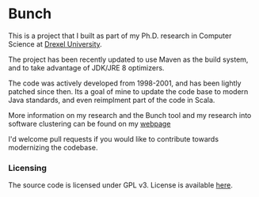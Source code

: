 # Bunch

This is a project that I built as part of my Ph.D. research in Computer Science at [Drexel University](http://drexel.edu/cci/). 

The project has been recently updated to use Maven as the build system, and to take advantage of JDK/JRE 8 optimizers.

The code was actively developed from 1998-2001, and has been lightly patched since then.  Its a goal of mine to update the code base to modern Java standards, and even reimplment part of the code in Scala.
  
More information on my research and the Bunch tool and my research into software clustering can be found on my [webpage](https://www.cs.drexel.edu/~bmitchell/new/#/research)

I'd welcome pull requests if you would like to contribute towards modernizing the codebase.

### Licensing

The source code is licensed under GPL v3. License is available [here](https://www.gnu.org/licenses/gpl-3.0.en.html).
